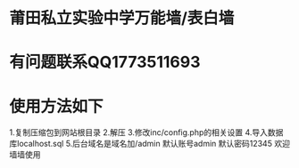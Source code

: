 # 莆田私立实验中学万能墙/表白墙
# 有问题联系QQ1773511693
# 使用方法如下
1.复制压缩包到网站根目录
2.解压
3.修改inc/config.php的相关设置
4.导入数据库localhost.sql
5.后台域名是域名加/admin
默认账号admin
默认密码12345
欢迎墙墙使用
